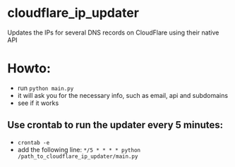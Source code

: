 # cloudflare_ip_updater

Updates the IPs for several DNS records on CloudFlare using their native API

# Howto:
* run ``python main.py``
* it will ask you for the necessary info, such as email, api and subdomains
* see if it works

## Use crontab to run the updater every 5 minutes:
* ``crontab -e``
* add the following line: ``*/5 * * * * python /path_to_cloudflare_ip_updater/main.py``

